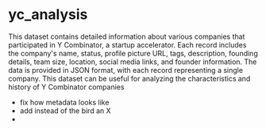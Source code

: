 # yc_analysis

This dataset contains detailed information about various companies that participated in Y Combinator, a startup accelerator. Each record includes the company's name, status, profile picture URL, tags, description, founding details, team size, location, social media links, and founder information. The data is provided in JSON format, with each record representing a single company. This dataset can be useful for analyzing the characteristics and history of Y Combinator companies

- fix how metadata looks like
- add instead of the bird an X
- 